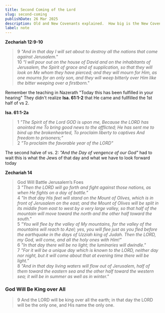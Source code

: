 ```yaml
---
title: Second Coming of the Lord
slug: second-coming
publishDate: 26 Mar 2025
description: Old and New Covenants explained.  How big is the New Covenant, are we grafted in?
label: note
---
```


**Zechariah 12:9-10**

> 9 *"And in that day I will set about to destroy all the nations that come against Jerusalem."*  
> 10 *“I will pour out on the house of David and on the inhabitants of Jerusalem, the Spirit of grace and of supplication, so that they will look on Me whom they have pierced; and they will mourn for Him, as one mourns for an only son, and they will weep bitterly over Him like the bitter weeping over a firstborn."*

Remember the teaching in Nazerath "Today this has been fulfilled in your hearing"
They didn't realize **Isa. 61:1-2** that He came and fullfilled the 1st half of vs 2.

**Isa. 61:1-2a**

> 1 *"The Spirit of the Lord GOD is upon me, Because the LORD has anointed me To bring good news to the afflicted; He has sent me to bind up the brokenhearted, To proclaim liberty to captives And freedom to prisoners;"*  
> 2 *"To proclaim the favorable year of the LORD"*

The second halve of vs. 2: *"And the Day of vengence of our God"* had to wait this is what the Jews of that day and what we have to look forward today

**Zechariah 14**

> God Will Battle Jerusalem’s Foes  
> 3 *"Then the LORD will go forth and fight against those nations, as when He fights on a day of battle."*  
> 4 *"In that day His feet will stand on the Mount of Olives, which is in front of Jerusalem on the east; and the Mount of Olives will be split in its middle from east to west by a very large valley, so that half of the mountain will move toward the north and the other half toward the south."*  
> 5 *"You will flee by the valley of My mountains, for the valley of the mountains will reach to Azel; yes, you will flee just as you fled before the earthquake in the days of Uzziah king of Judah. Then the LORD, my God, will come, and all the holy ones with Him!"*  
> 6 *"In that day there will be no light; the luminaries will dwindle."*  
> 7 *"For it will be a unique day which is known to the LORD, neither day nor night, but it will come about that at evening time there will be light."*  
> 8 *"And in that day living waters will flow out of Jerusalem, half of them toward the eastern sea and the other half toward the western sea; it will be in summer as well as in winter."*

### God Will Be King over All

> 9 And the LORD will be king over all the earth; in that day the LORD will be the only one, and His name the only one.
